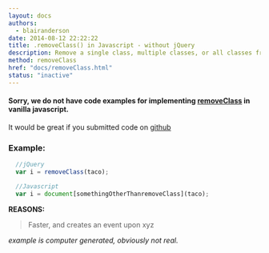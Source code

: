 ```yaml
---
layout: docs
authors:
  - blairanderson
date: 2014-08-12 22:22:22
title: .removeClass() in Javascript - without jQuery
description: Remove a single class, multiple classes, or all classes from each element in the set of matched elements.
method: removeClass
href: "docs/removeClass.html"
status: "inactive"
---
```


#### Sorry, we do not have code examples for implementing [removeClass](http://api.jquery.com/removeClass/) in vanilla javascript.

It would be great if you submitted code on [github](https://github.com/blairanderson/without-jquery/blob/master/docs/removeClass.md)

### Example:

```javascript
  //jQuery
  var i = removeClass(taco);

  //Javascript
  var i = document[somethingOtherThanremoveClass](taco);

```

**REASONS:**
> Faster, and creates an event upon xyz

*example is computer generated, obviously not real.*
